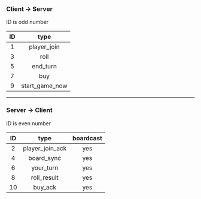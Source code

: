 ### Client -> Server
ID is odd number

|ID|type|
|:-:|:-:|
|1  |player_join|
|3  |roll|
|5  |end_turn|
|7|buy|
|9|start\_game\_now|

------

### Server -> Client
ID is even number

| ID | type | boardcast|
|:-:|:-:|:-:|
|  2 |player\_join\_ack   | yes|
|4  |board_sync| yes |
|6  |your_turn| yes |
|8|roll_result| yes |
|10|buy_ack| yes|
